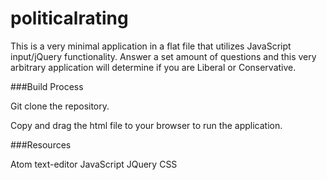# politicalrating

This is a very minimal application in a flat file that utilizes JavaScript input/jQuery functionality. Answer a set amount of questions and this very arbitrary application will determine if you are Liberal or Conservative.

###Build Process

Git clone the repository.

Copy and drag the html file to your browser to run the application. 

###Resources

Atom text-editor
JavaScript
JQuery
CSS


